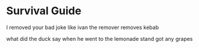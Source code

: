 # Survival Guide

I removed your bad joke like ivan the remover removes kebab

what did the duck say when he went to the lemonade stand 
got any grapes 
